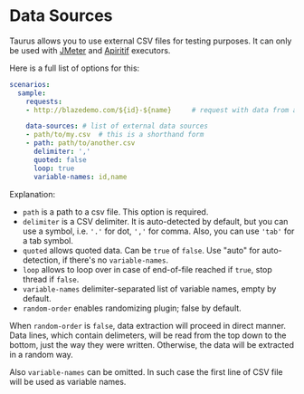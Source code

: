 # Data Sources
Taurus allows you to use external CSV files for testing purposes. It can only be used with
[JMeter](JMeter.md) and [Apiritif](Apiritif.md) executors.

Here is a full list of options for this:
```yaml
scenarios:
  sample:
    requests:
    - http://blazedemo.com/${id}-${name}     # request with data from a file

    data-sources: # list of external data sources
    - path/to/my.csv  # this is a shorthand form
    - path: path/to/another.csv
      delimiter: ','
      quoted: false
      loop: true
      variable-names: id,name
```

Explanation:
  - `path` is a path to a csv file. This option is required.
  - `delimiter` is a CSV delimiter. It is auto-detected by default, but you can use a symbol, 
  i.e. `'.'` for dot, `','` for comma. Also, you can use `'tab'` for a tab symbol.
  - `quoted` allows quoted data. Can be `true` of `false`. Use "auto" for auto-detection, 
  if there's no `variable-names`.
  - `loop` allows to loop over in case of end-of-file reached if `true`, stop thread if `false`.
  - `variable-names` delimiter-separated list of variable names, empty by default.
  - `random-order` enables randomizing plugin; false by default.


When `random-order` is `false`, data extraction will proceed in direct manner. Data lines, which contain delimeters, will be read from the top down to the bottom, just the way they were written. Otherwise, the data will be extracted in a random way.

Also `variable-names` can be omitted. In such case the first line of CSV file will be used as variable names.
